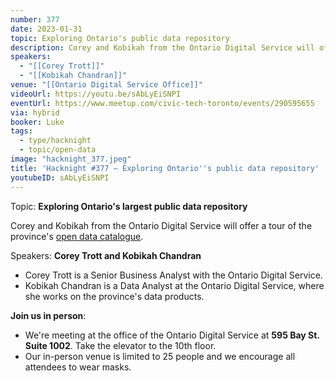 ```yaml
---
number: 377
date: 2023-01-31
topic: Exploring Ontario's public data repository
description: Corey and Kobikah from the Ontario Digital Service will offer a tour of the province's [open data catalogue](https://data.ontario.ca/).
speakers:
  - "[[Corey Trott]]"
  - "[[Kobikah Chandran]]"
venue: "[[Ontario Digital Service Office]]"
videoUrl: https://youtu.be/sAbLyEiSNPI
eventUrl: https://www.meetup.com/civic-tech-toronto/events/290595655
via: hybrid
booker: Luke
tags:
  - type/hacknight
  - topic/open-data
image: "hacknight_377.jpeg"
title: 'Hacknight #377 – Exploring Ontario''s public data repository'
youtubeID: sAbLyEiSNPI
---
```


Topic: **Exploring Ontario's largest public data repository**

Corey and Kobikah from the Ontario Digital Service will offer a tour of the province's [open data catalogue](https://data.ontario.ca/).

Speakers: **Corey Trott and Kobikah Chandran**

* Corey Trott is a Senior Business Analyst with the Ontario Digital Service.
* Kobikah Chandran is a Data Analyst at the Ontario Digital Service, where she works on the province's data products.

**Join us in person**:

* We're meeting at the office of the Ontario Digital Service at **595 Bay St. Suite 1002**. Take the elevator to the 10th floor.
* Our in-person venue is limited to 25 people and we encourage all attendees to wear masks.
